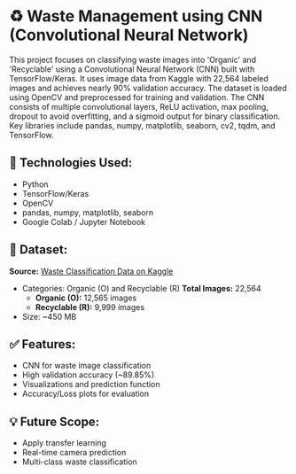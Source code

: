 # ♻️ Waste Management using CNN (Convolutional Neural Network)

This project focuses on classifying waste images into 'Organic' and 'Recyclable' using a Convolutional Neural Network (CNN) built with TensorFlow/Keras. It uses image data from Kaggle with 22,564 labeled images and achieves nearly 90% validation accuracy. The dataset is loaded using OpenCV and preprocessed for training and validation. The CNN consists of multiple convolutional layers, ReLU activation, max pooling, dropout to avoid overfitting, and a sigmoid output for binary classification. Key libraries include pandas, numpy, matplotlib, seaborn, cv2, tqdm, and TensorFlow.

## 🔧 Technologies Used:
- Python
- TensorFlow/Keras
- OpenCV
- pandas, numpy, matplotlib, seaborn
- Google Colab / Jupyter Notebook

## 📁 Dataset:
**Source:** [Waste Classification Data on Kaggle](https://www.kaggle.com/datasets/techsash/waste-classification-data)
- Categories: Organic (O) and Recyclable (R)
**Total Images:** 22,564
  - **Organic (O):** 12,565 images
  - **Recyclable (R):** 9,999 images
- Size: ~450 MB

## ✅ Features:
- CNN for waste image classification
- High validation accuracy (~89.85%)
- Visualizations and prediction function
- Accuracy/Loss plots for evaluation

## 💡 Future Scope:
- Apply transfer learning
- Real-time camera prediction
- Multi-class waste classification

